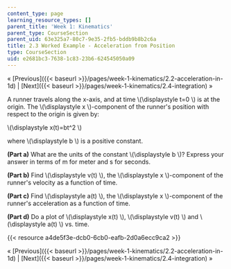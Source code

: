 ```yaml
---
content_type: page
learning_resource_types: []
parent_title: 'Week 1: Kinematics'
parent_type: CourseSection
parent_uid: 63e325a7-80c7-9e35-2fb5-bddb9b8b2c6a
title: 2.3 Worked Example - Acceleration from Position
type: CourseSection
uid: e2681bc3-7638-1c83-23b6-624545050a09
---
```


« [Previous]({{< baseurl >}}/pages/week-1-kinematics/2.2-acceleration-in-1d) | [Next]({{< baseurl >}}/pages/week-1-kinematics/2.4-integration) »

A runner travels along the x-axis, and at time \\(\\displaystyle t=0 \\) is at the origin. The \\(\\displaystyle x \\)-component of the runner's position with respect to the origin is given by:

\\(\\displaystyle x(t)=bt^2 \\)

where \\(\\displaystyle b \\) is a positive constant.

**(Part a)** What are the units of the constant \\(\\displaystyle b \\)? Express your answer in terms of m for meter and s for seconds.

**(Part b)** Find \\(\\displaystyle v(t) \\), the \\(\\displaystyle x \\)-component of the runner's velocity as a function of time.

**(Part c)** Find \\(\\displaystyle a(t) \\), the \\(\\displaystyle x \\)-component of the runner's acceleration as a function of time.

**(Part d)** Do a plot of \\(\\displaystyle x(t) \\), \\(\\displaystyle v(t) \\) and \\(\\displaystyle a(t) \\) vs. time.

{{< resource a4de5f3e-dcb0-6cb0-eafb-2d0a6ecc9ca2 >}}

« [Previous]({{< baseurl >}}/pages/week-1-kinematics/2.2-acceleration-in-1d) | [Next]({{< baseurl >}}/pages/week-1-kinematics/2.4-integration) »